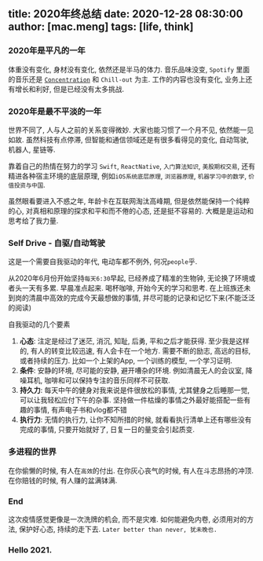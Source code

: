title: 2020年终总结
date: 2020-12-28 08:30:00
author: [mac.meng]
tags: [life, think]
---

### 2020年是平凡的一年

体重没有变化, 身材没有变化, 依然还是半马的体力.
音乐品味没变, `Spotify` 里面的音乐还是 [`Concentration`](https://open.spotify.com/playlist/37i9dQZF1DX3PFzdbtx1Us?si=beTqLAHxR6O_K31r6s6Rvg) 和  `Chill-out` 为主. 
工作的内容也没有变化, 业务上还有增长和利好, 但是已经没有太多挑战.

### 2020年是最不平淡的一年

世界不同了, 人与人之前的关系变得微妙. 大家也能习惯了一个月不见, 依然能一见如故.
虽然科技有点停滞, 但智能和通信领域还是有很多看得见的变化, 自动驾驶, 机器人, 星链等.

靠着自己的热情在努力的学习 `Swift`, `ReactNative`, `入门算法知识`, `美股期权交易`, 还有精进各种宿主环境的底层原理, 例如`iOS系统底层原理`, `浏览器原理`, `机器学习中的数学`, `价值投资与中国`. 

虽然眼看要进入不惑之年, 年龄卡在互联网淘汰高峰期, 但是依然能保持一个纯粹的心, 对真相和原理的探求和平和而不倦的心态, 还是挺不容易的. 大概是是运动和思考给了我力量.


### Self Drive - 自驱/自动驾驶

这是一个需要自我驱动的年代, 电动车都不例外, 何况`people`乎.

从2020年6月份开始坚持`每天6:30`早起, 已经养成了精准的生物钟, 无论换了环境或者头一天有多累. 早晨准点起来. 喝杯咖啡, 开始今天的学习和思考. 在上班族还未到岗的清晨中高效的完成今天最想做的事情, 并尽可能的记录和记忆下来(不能泛泛的阅读)

自我驱动的几个要素

1. **心态**: 注定是经过了迷茫, 消沉, 知耻, 后勇, 平和之后才能获得. 至少我是这样的, 有人的转变比较迅速, 有人会卡在一个地方. 需要不断的励志, 高远的目标, 或者持续的压力. 比如一个上架的App, 一个训练的模型, 一个学习证明.
2. **条件**: 安静的环境, 尽可能的安静, 避开嘈杂的环境. 例如清晨无人的会议室, 降噪耳机, 咖啡和可以保持专注的音乐同样不可获取.
3. **持久力**: 每天中午的健身对我来说是件很放松的事情, 尤其健身之后睡那一觉, 可以让我轻松应付下午的杂事. 坚持做一件枯燥的事情之外最好能搭配一些有趣的事情, 有声电子书和vlog都不错
4. **执行力**: 无情的执行力, 让你不知所措的时候, 就看看执行清单上还有哪些没有完成的事情, 只要开始就好了, 日复一日的量变会引起质变.


### 多进程的世界

在你偷懒的时候, 有人在`高效`的付出.
在你灰心丧气的时候, 有人在斗志昂扬的冲顶.
在你赔钱的时候, 有人赚的盆满钵满.

### End

这次疫情感觉更像是一次洗牌的机会, 而不是灾难. 
如何能避免内卷, 必须用对的方法, 保护好心态, 持续的走下去. 
`Later better than never, 犹未晚也.`

### **Hello 2021.**